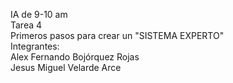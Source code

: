 IA de 9-10 am  
Tarea 4  
Primeros pasos para crear un "SISTEMA EXPERTO"  
<bar>   </bar>Integrantes:  
Alex Fernando Bojórquez Rojas  
Jesus Miguel Velarde Arce  

